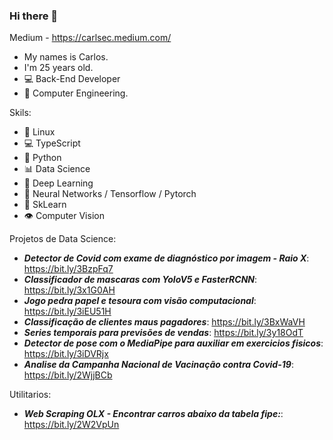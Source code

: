 ### Hi there 👋

Medium - https://carlsec.medium.com/

- My names is Carlos.
- I'm 25 years old.
- 💻 Back-End Developer
- 🌱 Computer Engineering.

Skils:
- 🐧 Linux
- 💻 TypeScript
- 🐍 Python
- 📊 Data Science
- 🤖 Deep Learning
- 🧠 Neural Networks / Tensorflow / Pytorch
- 🌲 SkLearn
- 👁 Computer Vision

<!--
**carlsec/carlsec** is a ✨ _special_ ✨ repository because its `README.md` (this file) appears on your GitHub profile.

Here are some ideas to get you started:

- 🔭 I’m currently working on ...
- 🌱 I’m currently learning ...
- 👯 I’m looking to collaborate on ...
- 🤔 I’m looking for help with ...
- 💬 Ask me about ...
- 📫 How to reach me: ...
- 😄 Pronouns: ...
- ⚡ Fun fact: ...
-->

Projetos de Data Science:
* ***Detector de Covid com exame de diagnóstico por imagem - Raio X***: https://bit.ly/3BzpFq7
* ***Classificador de mascaras com YoloV5 e FasterRCNN***: https://bit.ly/3x1G0AH
* ***Jogo pedra papel e tesoura com visão computacional***: https://bit.ly/3iEU51H
* ***Classificação de clientes maus pagadores***: https://bit.ly/3BxWaVH
* ***Series temporais para previsões de vendas***: https://bit.ly/3y18OdT
* ***Detector de pose com o MediaPipe para auxiliar em exercicios fisicos***: https://bit.ly/3iDVRjx
* ***Analise da Campanha Nacional de Vacinação contra Covid-19***: https://bit.ly/2WjjBCb

Utilitarios:
* ***Web Scraping OLX - Encontrar carros abaixo da tabela fipe:***: https://bit.ly/2W2VpUn

